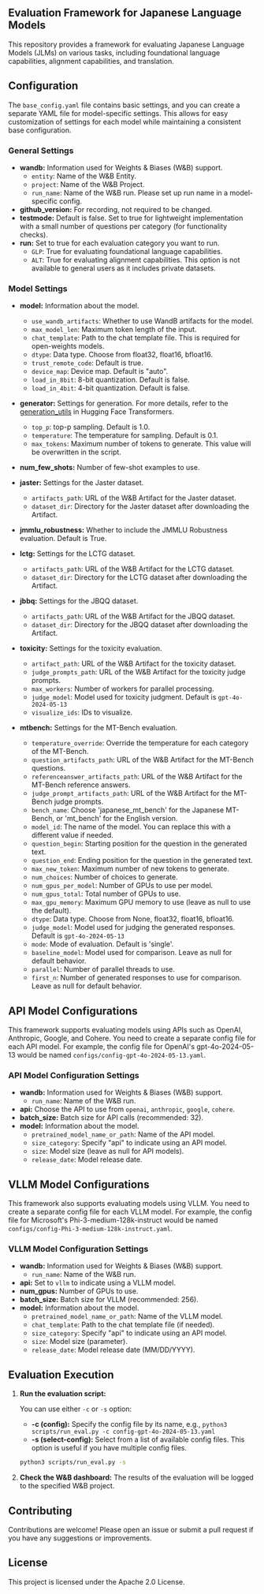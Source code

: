 ## Evaluation Framework for Japanese Language Models

This repository provides a framework for evaluating Japanese Language Models (JLMs) on various tasks, including foundational language capabilities, alignment capabilities, and translation. 

## Configuration

The `base_config.yaml` file contains basic settings, and you can create a separate YAML file for model-specific settings. This allows for easy customization of settings for each model while maintaining a consistent base configuration.

### General Settings

- **wandb:** Information used for Weights & Biases (W&B) support.
    - `entity`: Name of the W&B Entity.
    - `project`: Name of the W&B Project.
    - `run_name`: Name of the W&B run. Please set up run name in a model-specific config.
- **github_version:** For recording, not required to be changed.
- **testmode:** Default is false. Set to true for lightweight implementation with a small number of questions per category (for functionality checks).
- **run:** Set to true for each evaluation category you want to run.
    - `GLP`: True for evaluating foundational language capabilities.
    - `ALT`: True for evaluating alignment capabilities. This option is not available to general users as it includes private datasets.
    
### Model Settings

- **model:** Information about the model.
    - `use_wandb_artifacts`: Whether to use WandB artifacts for the model.
    - `max_model_len`: Maximum token length of the input.
    - `chat_template`: Path to the chat template file. This is required for open-weights models.
    - `dtype`: Data type. Choose from float32, float16, bfloat16.
    - `trust_remote_code`:  Default is true.
    - `device_map`: Device map. Default is "auto".
    - `load_in_8bit`: 8-bit quantization. Default is false.
    - `load_in_4bit`: 4-bit quantization. Default is false.

- **generator:** Settings for generation. For more details, refer to the [generation_utils](https://huggingface.co/docs/transformers/internal/generation_utils) in Hugging Face Transformers.
    - `top_p`: top-p sampling. Default is 1.0.
    - `temperature`: The temperature for sampling. Default is 0.1.
    - `max_tokens`: Maximum number of tokens to generate. This value will be overwritten in the script.

- **num_few_shots:**  Number of few-shot examples to use.

- **jaster:**  Settings for the Jaster dataset.
    - `artifacts_path`: URL of the W&B Artifact for the Jaster dataset.
    - `dataset_dir`: Directory for the Jaster dataset after downloading the Artifact.

- **jmmlu_robustness:** Whether to include the JMMLU Robustness evaluation. Default is True.

- **lctg:** Settings for the LCTG dataset.
    - `artifacts_path`: URL of the W&B Artifact for the LCTG dataset.
    - `dataset_dir`: Directory for the LCTG dataset after downloading the Artifact.

- **jbbq:** Settings for the JBQQ dataset.
    - `artifacts_path`: URL of the W&B Artifact for the JBQQ dataset.
    - `dataset_dir`: Directory for the JBQQ dataset after downloading the Artifact.

- **toxicity:** Settings for the toxicity evaluation.
    - `artifact_path`: URL of the W&B Artifact for the toxicity dataset.
    - `judge_prompts_path`: URL of the W&B Artifact for the toxicity judge prompts.
    - `max_workers`: Number of workers for parallel processing.
    - `judge_model`: Model used for toxicity judgment. Default is `gpt-4o-2024-05-13`
    - `visualize_ids`: IDs to visualize.

- **mtbench:** Settings for the MT-Bench evaluation.
    - `temperature_override`: Override the temperature for each category of the MT-Bench.
    - `question_artifacts_path`: URL of the W&B Artifact for the MT-Bench questions.
    - `referenceanswer_artifacts_path`: URL of the W&B Artifact for the MT-Bench reference answers.
    - `judge_prompt_artifacts_path`: URL of the W&B Artifact for the MT-Bench judge prompts.
    - `bench_name`: Choose 'japanese_mt_bench' for the Japanese MT-Bench, or 'mt_bench' for the English version.
    - `model_id`: The name of the model. You can replace this with a different value if needed.
    - `question_begin`: Starting position for the question in the generated text.
    - `question_end`: Ending position for the question in the generated text.
    - `max_new_token`: Maximum number of new tokens to generate.
    - `num_choices`: Number of choices to generate.
    - `num_gpus_per_model`: Number of GPUs to use per model.
    - `num_gpus_total`: Total number of GPUs to use.
    - `max_gpu_memory`: Maximum GPU memory to use (leave as null to use the default).
    - `dtype`: Data type. Choose from None, float32, float16, bfloat16.
    - `judge_model`: Model used for judging the generated responses. Default is `gpt-4o-2024-05-13`
    - `mode`: Mode of evaluation. Default is 'single'.
    - `baseline_model`: Model used for comparison. Leave as null for default behavior.
    - `parallel`: Number of parallel threads to use.
    - `first_n`: Number of generated responses to use for comparison. Leave as null for default behavior.


## API Model Configurations

This framework supports evaluating models using APIs such as OpenAI, Anthropic, Google, and Cohere. You need to create a separate config file for each API model. For example, the config file for OpenAI's gpt-4o-2024-05-13 would be named `configs/config-gpt-4o-2024-05-13.yaml`.

### API Model Configuration Settings

- **wandb:** Information used for Weights & Biases (W&B) support.
    - `run_name`: Name of the W&B run.
- **api:** Choose the API to use from `openai`, `anthropic`, `google`, `cohere`.
- **batch_size:** Batch size for API calls (recommended: 32).
- **model:** Information about the model.
    - `pretrained_model_name_or_path`: Name of the API model.
    - `size_category`: Specify "api" to indicate using an API model.
    - `size`: Model size (leave as null for API models).
    - `release_date`: Model release date.

## VLLM Model Configurations

This framework also supports evaluating models using VLLM.  You need to create a separate config file for each VLLM model. For example, the config file for Microsoft's Phi-3-medium-128k-instruct would be named `configs/config-Phi-3-medium-128k-instruct.yaml`.

### VLLM Model Configuration Settings

- **wandb:** Information used for Weights & Biases (W&B) support.
    - `run_name`: Name of the W&B run.
- **api:** Set to `vllm` to indicate using a VLLM model.
- **num_gpus:** Number of GPUs to use.
- **batch_size:** Batch size for VLLM (recommended: 256).
- **model:** Information about the model.
    - `pretrained_model_name_or_path`: Name of the VLLM model.
    - `chat_template`: Path to the chat template file (if needed).
    - `size_category`: Specify "api" to indicate using an API model.
    - `size`: Model size (parameter).
    - `release_date`: Model release date (MM/DD/YYYY).

## Evaluation Execution

1. **Run the evaluation script:**

   You can use either `-c` or `-s` option:
   - **-c (config):** Specify the config file by its name, e.g., `python3 scripts/run_eval.py -c config-gpt-4o-2024-05-13.yaml`
   - **-s (select-config):** Select from a list of available config files. This option is useful if you have multiple config files. 
   ```bash
   python3 scripts/run_eval.py -s
   ```

2. **Check the W&B dashboard:** The results of the evaluation will be logged to the specified W&B project.

## Contributing

Contributions are welcome! Please open an issue or submit a pull request if you have any suggestions or improvements.

## License

This project is licensed under the Apache 2.0 License.
